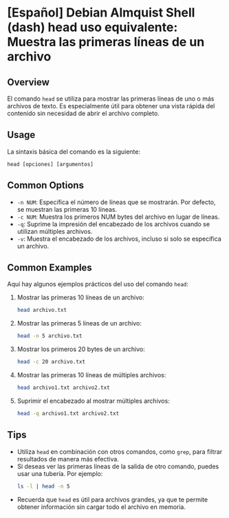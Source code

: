 # [Español] Debian Almquist Shell (dash) head uso equivalente: Muestra las primeras líneas de un archivo

## Overview
El comando `head` se utiliza para mostrar las primeras líneas de uno o más archivos de texto. Es especialmente útil para obtener una vista rápida del contenido sin necesidad de abrir el archivo completo.

## Usage
La sintaxis básica del comando es la siguiente:

```
head [opciones] [argumentos]
```

## Common Options
- `-n NUM`: Especifica el número de líneas que se mostrarán. Por defecto, se muestran las primeras 10 líneas.
- `-c NUM`: Muestra los primeros NUM bytes del archivo en lugar de líneas.
- `-q`: Suprime la impresión del encabezado de los archivos cuando se utilizan múltiples archivos.
- `-v`: Muestra el encabezado de los archivos, incluso si solo se especifica un archivo.

## Common Examples
Aquí hay algunos ejemplos prácticos del uso del comando `head`:

1. Mostrar las primeras 10 líneas de un archivo:
   ```bash
   head archivo.txt
   ```

2. Mostrar las primeras 5 líneas de un archivo:
   ```bash
   head -n 5 archivo.txt
   ```

3. Mostrar los primeros 20 bytes de un archivo:
   ```bash
   head -c 20 archivo.txt
   ```

4. Mostrar las primeras 10 líneas de múltiples archivos:
   ```bash
   head archivo1.txt archivo2.txt
   ```

5. Suprimir el encabezado al mostrar múltiples archivos:
   ```bash
   head -q archivo1.txt archivo2.txt
   ```

## Tips
- Utiliza `head` en combinación con otros comandos, como `grep`, para filtrar resultados de manera más efectiva.
- Si deseas ver las primeras líneas de la salida de otro comando, puedes usar una tubería. Por ejemplo:
  ```bash
  ls -l | head -n 5
  ```
- Recuerda que `head` es útil para archivos grandes, ya que te permite obtener información sin cargar todo el archivo en memoria.